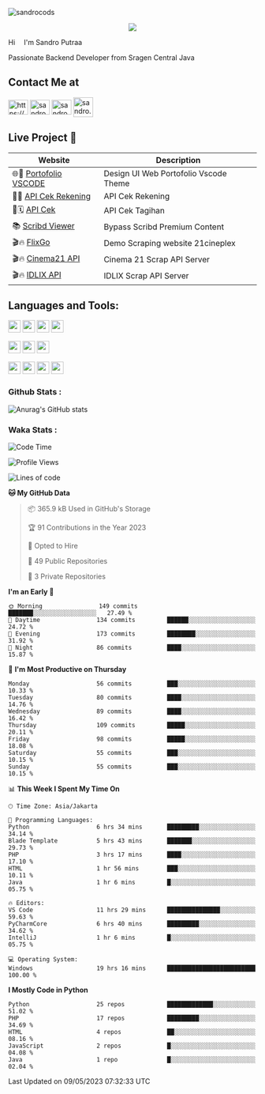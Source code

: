 

![sandrocods](https://cardivo.vercel.app/api?name=Martinus%20Krisandro%20Perdana%20Putra&description=Junior%20Backend%20Developer&image=https://avatars.githubusercontent.com/u/59155826?v=4&backgroundColor=%23ecf0f1)
<p align="center" style="p3">
<a href="https://github.com/antonkomarev/github-profile-views-counter">
    <img align="center"  src="https://komarev.com/ghpvc/?username=sandrocods&style=for-the-badge">
</a>
</p>

Hi <img src="https://media.giphy.com/media/hvRJCLFzcasrR4ia7z/giphy.gif" width="10px"> I'm Sandro Putraa

Passionate Backend Developer from Sragen Central Java

## Contact Me at

<p align="left">
    <a href="https://www.linkedin.com/in/sandro-putraa-34b80a19b/" target="blank"><img align="center" src="https://raw.githubusercontent.com/rahuldkjain/github-profile-readme-generator/master/src/images/icons/Social/linked-in-alt.svg" alt="https://www.linkedin.com/in/sandro-putraa-34b80a19b/" height="30" width="40" /></a>
    <a href="https://fb.com/sandro.putraaa" target="blank"><img align="center" src="https://raw.githubusercontent.com/rahuldkjain/github-profile-readme-generator/master/src/images/icons/Social/facebook.svg" alt="sandro.putraaa" height="30" width="40" /></a>
    <a href="https://instagram.com/sandro.putraa" target="blank"><img align="center" src="https://raw.githubusercontent.com/rahuldkjain/github-profile-readme-generator/master/src/images/icons/Social/instagram.svg" alt="sandro.putraa" height="30" width="40" /></a>
    <a href="https://wakatime.com/@sandrocods" target="blank"><img align="center" src="https://wakatime.com/static/img/wakatime-logo-text-vertical.png" alt="sandro.putraa" height="40" width="40" /></a>
   
</p>

## Live Project 🚀


| Website             | Description     |
| ----------------- | --- |
| 🌐👤 [Portofolio VSCODE](http://47.88.53.4:1872/porto/)| Design UI Web Portofolio Vscode Theme |
| 📑👤 [API Cek Rekening](http://47.88.53.4:3333/api/docs) | API Cek Rekening |
| 📑🗓 [API Cek](http://47.88.53.4:1111/api/docs) | API Cek Tagihan |
| 📚 [Scribd Viewer](http://sandroputraa.my.id/scribd/) | Bypass Scribd Premium Content |
| 🎬🔥 [FlixGo](https://testflsk.sandroputraa.com/) | Demo Scraping website 21cineplex  |
| 🎬🔥 [Cinema21 API](https://cinema-21-scrapper.vercel.app/) | Cinema 21 Scrap API Server |
| 🎬🔥 [IDLIX API](https://idlix-api.vercel.app/) | IDLIX Scrap API Server |



## Languages and Tools:

<img src="https://img.shields.io/badge/-Git-white?style=for-the-badge&logo=git" height="25" /></img>
<img src="https://img.shields.io/badge/-GitHub-white?style=for-the-badge&logo=github&logoColor=007ACC" height="25" /></img> <img src="https://img.shields.io/badge/-VS%20Code-white?style=for-the-badge&logo=visual-studio-code&logoColor=007ACC" height="25" /></img> <img src="https://img.shields.io/badge/-Pycharm-white?style=for-the-badge&logo=pycharm&logoColor=007ACC" height="25" /></img>

<img src="https://img.shields.io/badge/-Laravel-white?style=for-the-badge&logo=laravel&logoColor=007ACC" height="25" /></img>
<img src="https://img.shields.io/badge/-Flask-white?style=for-the-badge&logo=flask&logoColor=007ACC" height="25" /></img>
<img src="https://img.shields.io/badge/-Selenium-white?style=for-the-badge&logo=selenium&logoColor=007ACC" height="25" /></img>

<img src="https://img.shields.io/badge/-Python-white?style=for-the-badge&logo=python&logoColor=007ACC" height="25" /></img>
<img src="https://img.shields.io/badge/-Php-white?style=for-the-badge&logo=php&logoColor=007ACC" height="25" /></img>
<img src="https://img.shields.io/badge/-java-white?style=for-the-badge&logo=java&logoColor=007ACC" height="25" /></img>
<img src="https://img.shields.io/badge/-c++-white?style=for-the-badge&logo=c%2B%2B&logoColor=007ACC" height="25" /></img>



### Github Stats :
![Anurag's GitHub stats](https://github-readme-stats.vercel.app/api?username=sandrocods&show_icons=true&theme=transparent)


### Waka Stats :
<!--START_SECTION:waka-->
![Code Time](http://img.shields.io/badge/Code%20Time-673%20hrs%204%20mins-blue)

![Profile Views](http://img.shields.io/badge/Profile%20Views-30-blue)

![Lines of code](https://img.shields.io/badge/From%20Hello%20World%20I%27ve%20Written-1.4%20million%20lines%20of%20code-blue)

**🐱 My GitHub Data** 

> 📦 365.9 kB Used in GitHub's Storage 
 > 
> 🏆 91 Contributions in the Year 2023
 > 
> 💼 Opted to Hire
 > 
> 📜 49 Public Repositories 
 > 
> 🔑 3 Private Repositories 
 > 
**I'm an Early 🐤** 

```text
🌞 Morning                149 commits         ███████░░░░░░░░░░░░░░░░░░   27.49 % 
🌆 Daytime                134 commits         ██████░░░░░░░░░░░░░░░░░░░   24.72 % 
🌃 Evening                173 commits         ████████░░░░░░░░░░░░░░░░░   31.92 % 
🌙 Night                  86 commits          ████░░░░░░░░░░░░░░░░░░░░░   15.87 % 
```
📅 **I'm Most Productive on Thursday** 

```text
Monday                   56 commits          ███░░░░░░░░░░░░░░░░░░░░░░   10.33 % 
Tuesday                  80 commits          ████░░░░░░░░░░░░░░░░░░░░░   14.76 % 
Wednesday                89 commits          ████░░░░░░░░░░░░░░░░░░░░░   16.42 % 
Thursday                 109 commits         █████░░░░░░░░░░░░░░░░░░░░   20.11 % 
Friday                   98 commits          █████░░░░░░░░░░░░░░░░░░░░   18.08 % 
Saturday                 55 commits          ███░░░░░░░░░░░░░░░░░░░░░░   10.15 % 
Sunday                   55 commits          ███░░░░░░░░░░░░░░░░░░░░░░   10.15 % 
```


📊 **This Week I Spent My Time On** 

```text
🕑︎ Time Zone: Asia/Jakarta

💬 Programming Languages: 
Python                   6 hrs 34 mins       █████████░░░░░░░░░░░░░░░░   34.14 % 
Blade Template           5 hrs 43 mins       ███████░░░░░░░░░░░░░░░░░░   29.73 % 
PHP                      3 hrs 17 mins       ████░░░░░░░░░░░░░░░░░░░░░   17.10 % 
HTML                     1 hr 56 mins        ███░░░░░░░░░░░░░░░░░░░░░░   10.11 % 
Java                     1 hr 6 mins         █░░░░░░░░░░░░░░░░░░░░░░░░   05.75 % 

🔥 Editors: 
VS Code                  11 hrs 29 mins      ███████████████░░░░░░░░░░   59.63 % 
PyCharmCore              6 hrs 40 mins       █████████░░░░░░░░░░░░░░░░   34.62 % 
IntelliJ                 1 hr 6 mins         █░░░░░░░░░░░░░░░░░░░░░░░░   05.75 % 

💻 Operating System: 
Windows                  19 hrs 16 mins      █████████████████████████   100.00 % 
```

**I Mostly Code in Python** 

```text
Python                   25 repos            █████████████░░░░░░░░░░░░   51.02 % 
PHP                      17 repos            █████████░░░░░░░░░░░░░░░░   34.69 % 
HTML                     4 repos             ██░░░░░░░░░░░░░░░░░░░░░░░   08.16 % 
JavaScript               2 repos             █░░░░░░░░░░░░░░░░░░░░░░░░   04.08 % 
Java                     1 repo              █░░░░░░░░░░░░░░░░░░░░░░░░   02.04 % 
```




 Last Updated on 09/05/2023 07:32:33 UTC
<!--END_SECTION:waka-->
